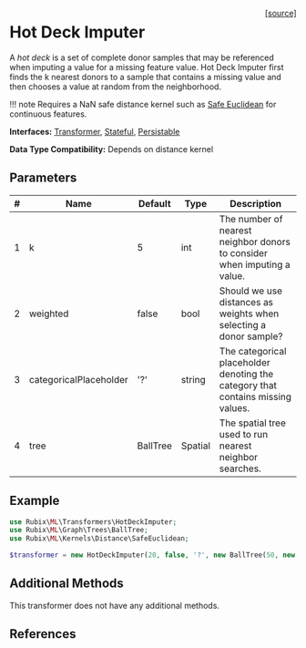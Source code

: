 <span style="float:right;"><a href="https://github.com/RubixML/ML/blob/master/src/Transformers/HotDeckImputer.php">[source]</a></span>

# Hot Deck Imputer
A *hot deck* is a set of complete donor samples that may be referenced when imputing a value for a missing feature value. Hot Deck Imputer first finds the k nearest donors to a sample that contains a missing value and then chooses a value at random from the neighborhood.

!!! note
    Requires a NaN safe distance kernel such as [Safe Euclidean](../kernels/distance/safe-euclidean.md) for continuous features.

**Interfaces:** [Transformer](api.md#transformers), [Stateful](api.md#stateful), [Persistable](../persistable.md)

**Data Type Compatibility:** Depends on distance kernel

## Parameters
| # | Name | Default | Type | Description |
|---|---|---|---|---|
| 1 | k | 5 | int | The number of nearest neighbor donors to consider when imputing a value. |
| 2 | weighted | false | bool | Should we use distances as weights when selecting a donor sample? |
| 3 | categoricalPlaceholder | '?' | string | The categorical placeholder denoting the category that contains missing values. |
| 4 | tree | BallTree | Spatial | The spatial tree used to run nearest neighbor searches. |

## Example
```php
use Rubix\ML\Transformers\HotDeckImputer;
use Rubix\ML\Graph\Trees\BallTree;
use Rubix\ML\Kernels\Distance\SafeEuclidean;

$transformer = new HotDeckImputer(20, false, '?', new BallTree(50, new SafeEuclidean()));
```

## Additional Methods
This transformer does not have any additional methods.

## References
[^1]: C. Hasler et al. (2015). Balanced k-Nearest Neighbor Imputation.
